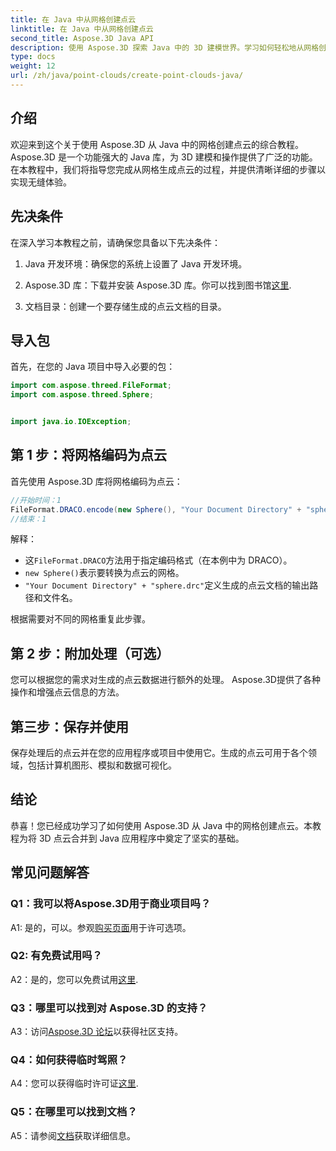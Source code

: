 ```yaml
---
title: 在 Java 中从网格创建点云
linktitle: 在 Java 中从网格创建点云
second_title: Aspose.3D Java API
description: 使用 Aspose.3D 探索 Java 中的 3D 建模世界。学习如何轻松地从网格创建点云。
type: docs
weight: 12
url: /zh/java/point-clouds/create-point-clouds-java/
---
```

## 介绍

欢迎来到这个关于使用 Aspose.3D 从 Java 中的网格创建点云的综合教程。 Aspose.3D 是一个功能强大的 Java 库，为 3D 建模和操作提供了广泛的功能。在本教程中，我们将指导您完成从网格生成点云的过程，并提供清晰详细的步骤以实现无缝体验。

## 先决条件

在深入学习本教程之前，请确保您具备以下先决条件：

1. Java 开发环境：确保您的系统上设置了 Java 开发环境。

2.  Aspose.3D 库：下载并安装 Aspose.3D 库。你可以找到图书馆[这里](https://releases.aspose.com/3d/java/).

3. 文档目录：创建一个要存储生成的点云文档的目录。

## 导入包

首先，在您的 Java 项目中导入必要的包：

```java
import com.aspose.threed.FileFormat;
import com.aspose.threed.Sphere;


import java.io.IOException;
```

## 第 1 步：将网格编码为点云

首先使用 Aspose.3D 库将网格编码为点云：

```java
//开始时间：1
FileFormat.DRACO.encode(new Sphere(), "Your Document Directory" + "sphere.drc");
//结束：1
```

解释：
- 这`FileFormat.DRACO`方法用于指定编码格式（在本例中为 DRACO）。
- `new Sphere()`表示要转换为点云的网格。
- `"Your Document Directory" + "sphere.drc"`定义生成的点云文档的输出路径和文件名。

根据需要对不同的网格重复此步骤。

## 第 2 步：附加处理（可选）

您可以根据您的需求对生成的点云数据进行额外的处理。 Aspose.3D提供了各种操作和增强点云信息的方法。

## 第三步：保存并使用

保存处理后的点云并在您的应用程序或项目中使用它。生成的点云可用于各个领域，包括计算机图形、模拟和数据可视化。

## 结论

恭喜！您已经成功学习了如何使用 Aspose.3D 从 Java 中的网格创建点云。本教程为将 3D 点云合并到 Java 应用程序中奠定了坚实的基础。

## 常见问题解答

### Q1：我可以将Aspose.3D用于商业项目吗？

 A1: 是的，可以。参观[购买页面](https://purchase.aspose.com/buy)用于许可选项。

### Q2: 有免费试用吗？

 A2：是的，您可以免费试用[这里](https://releases.aspose.com/).

### Q3：哪里可以找到对 Aspose.3D 的支持？

 A3：访问[Aspose.3D 论坛](https://forum.aspose.com/c/3d/18)以获得社区支持。

### Q4：如何获得临时驾照？

 A4：您可以获得临时许可证[这里](https://purchase.aspose.com/temporary-license/).

### Q5：在哪里可以找到文档？

 A5：请参阅[文档](https://reference.aspose.com/3d/java/)获取详细信息。